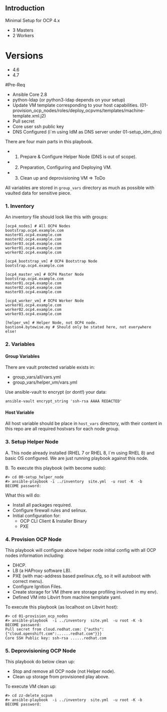 
## Introduction

Minimal Setup for OCP 4.x

- 3 Masters
- 2 Workers

# Versions

- 4.6
- 4.7

#Pre-Req
* Ansible Core 2.8
* python-ldap (or python3-ldap depends on your setup)
* Update VM template corresponding to your host capabilities. (01-provision_ocp_nodes/roles/deploy_ocpvms/templates/machine-template.xml.j2)
* Pull secret 
* Core user ssh public key
* DNS Configured (i`m using IdM as DNS server under 01-setup_idm_dns)

There are four main parts in this playbook.

  * 1. Prepare & Configure Helper Node (DNS is out of scope).  
  * 2. Preparation, Configuring and Deploying VM.
  * 3. Clean up and deprovisioning VM => ToDo

All variables are stored in `group_vars` directory as much as possible with vaulted data for sensitive piece.

### 1. Inventory

An inventory file should look like this with groups:
```
[ocp4_nodes] # All OCP4 Nodes
bootstrap.ocp4.example.com
master01.ocp4.example.com
master02.ocp4.example.com
master03.ocp4.example.com
worker01.ocp4.example.com
worker02.ocp4.example.com

[ocp4_bootstrap_vm] # OCP4 Bootstrap Node
bootstrap.ocp4.example.com

[ocp4_master_vm] # OCP4 Master Node
bootstrap.ocp4.example.com
master01.ocp4.example.com
master02.ocp4.example.com
master03.ocp4.example.com

[ocp4_worker_vm] # OCP4 Worker Node 
worker01.ocp4.example.com
worker02.ocp4.example.com
worker03.ocp4.example.com

[helper_vm] # Helper Node, not OCP4 node.
bastion4.bytewise.my # Should only be stated here, not everywhere else!
```

### 2. Variables

#### Group Variables
There are vault protected variable exists in:

* group_vars/all/vars.yml
* group_vars/helper_vm/vars.yml

Use ansible-vault to encrypt (or dont!) your data:

```
ansible-vault encrypt_string 'ssh-rsa AAAA REDACTED'
```

#### Host Variable
All host variable should be place in `host_vars` directory, with their content in this repo are all required hostvars for each node group.



### 3. Setup Helper Node

A. This node already installed (RHEL 7 or RHEL 8, I`m using RHEL 8) and basic OS configured. We are just running playbook against this node.

B. To execute this playbook (with become sudo):
```
#> cd 00-setup_helper_node
#> ansible-playbook -i ../inventory  site.yml  -u root -K  -b
BECOME password: 
```

What this will do:
* Install all packages required.
* Configure firewall rules and selinux.
* Initial configuration for:
  * OCP CLI Client & Installer Binary
  * PXE 



### 4. Provision OCP Node

This playbook will configure above helper node initial config with all OCP nodes information including:

* DHCP.
* LB (a HAProxy software LB).
* PXE (with mac-address based pxelinux.cfg, so it will autoboot with correct menu).
* Configure Ignition Files.
* Create storage for VM (there are storage profiling involved in my env).
* Defined VM into Libvirt from machine template yaml.


To execute this playbook (as localhost on Libvirt host):

```
#> cd 01-provision_ocp_nodes
#> ansible-playbook  -i ../inventory  site.yml  -u root -K -b
BECOME password: 
Pull secret from cloud.redhat.com: {"auths":{"cloud.openshift.com":......redhat.com"}}}
Core SSH Public key: ssh-rsa ......redhat.com

```


### 5. Deprovisioning OCP Node

This playbook do below clean up:
* Stop and remove all OCP node (not Helper node).
* Clean up storage from provisioned play above.

To execute VM clean up:

```
#> cd zz-delete_ocpvm
#> ansible-playbook  -i ../inventory  site.yml  -u root -K -b
BECOME password: 
```
